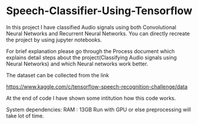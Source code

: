 # Speech-Classifier-Using-Tensorflow
In this project I have classified Audio signals using both Convolutional Neural Networks and Recurrent Neural Networks.
You can directly recreate the project by using jupyter notebooks.

For brief explanation please go through the Process document which explains detail steps about the project(Classifying Audio signals using Neural Networks) 
and which Neural networks work better.

The dataset can be collected from the link

https://www.kaggle.com/c/tensorflow-speech-recognition-challenge/data

At the end of code I have shown some intitution how this code works.

System dependencies:
RAM : 13GB
Run with GPU or else preprocessing will take lot of time.
